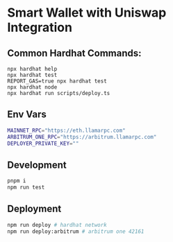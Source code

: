 # Smart Wallet with Uniswap Integration

## Common Hardhat Commands:

```shell
npx hardhat help
npx hardhat test
REPORT_GAS=true npx hardhat test
npx hardhat node
npx hardhat run scripts/deploy.ts
```

## Env Vars
```sh
MAINNET_RPC="https://eth.llamarpc.com"
ARBITRUM_ONE_RPC="https://arbitrum.llamarpc.com"
DEPLOYER_PRIVATE_KEY=""
```

## Development
```sh
pnpm i
npm run test
```

## Deployment
```sh
npm run deploy # hardhat network
npm run deploy:arbitrum # arbitrum one 42161
```

